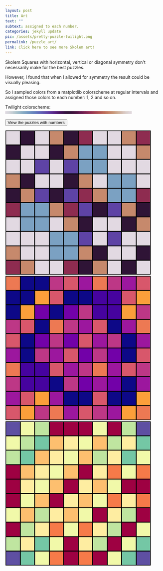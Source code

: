 ```yaml
---
layout: post
title: Art
text: ""
subtext: assigned to each number.
categories: jekyll update
pic: /assets/pretty-puzzle-twilight.png
permalink: /puzzle_art/
link: Click here to see more Skolem art!
---
```

<div class="page-wrap-text">Skolem Squares with horizontal, vertical or diagonal symmetry don't necessarily make for the best puzzles.

However, I found that when I allowed for symmetry the result could be visually pleasing.

So I sampled colors from a matplotlib colorscheme at regular intervals and assigned those colors to each number: 1, 2 and so on.

Twilight colorscheme: <img class="medsmall" src="/assets/colormap.jpeg">

</div>

<a href="#" onclick="toggleNumbers(); return false;"><button>View the puzzles with numbers</button></a>

<div class="page-wrap-art">
  <img id="art1" class="medsmall_img" src="/assets/art-page/pretty-puzzle-twilight.png">

  <img id="art3" class="medsmall_img" src="/assets/art-page/pretty-puzzle-plasma.png">

  <img id="art2" class="medsmall_img" src="/assets/art-page/pretty-puzzle-Spectral.png">
</div>

